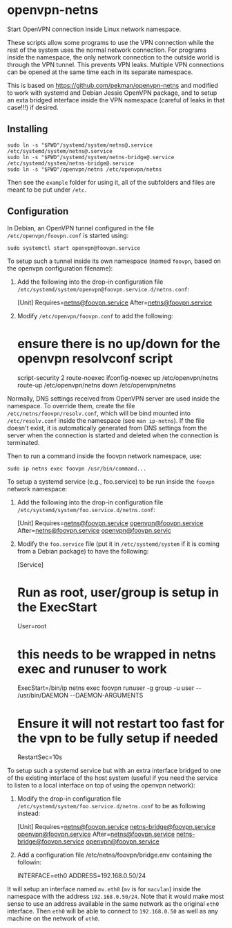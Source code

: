 openvpn-netns
=============

Start OpenVPN connection inside Linux network namespace.

These scripts allow some programs to use the VPN connection while the
rest of the system uses the normal network connection. For programs
inside the namespace, the only network connection to the outside world
is through the VPN tunnel. This prevents VPN leaks. Multiple VPN
connections can be opened at the same time each in its separate
namespace.

This is based on https://github.com/pekman/openvpn-netns and modified
to work with systemd and Debian Jessie OpenVPN package, and to setup
an exta bridged interface inside the VPN namespace (careful of leaks
in that case!!!) if desired.

Installing
----------

    sudo ln -s "$PWD"/systemd/system/netns@.service /etc/systemd/system/netns@.service
    sudo ln -s "$PWD"/systemd/system/netns-bridge@.service /etc/systemd/system/netns-bridge@.service
    sudo ln -s "$PWD"/openvpn/netns /etc/openvpn/netns

Then see the `example` folder for using it, all of the subfolders and files are
meant to be put under `/etc`.

Configuration
-------------

In Debian, an OpenVPN tunnel configured in the file `/etc/openvpn/foovpn.conf`
is started using:

    sudo systemctl start openvpn@foovpn.service

To setup such a tunnel inside its own namespace (named `foovpn`, based
on the openvpn configuration filename):

1. Add the following into the drop-in configuration file
`/etc/systemd/system/openvpn@foovpn.service.d/netns.conf`:

    [Unit]
    Requires=netns@foovpn.service
    After=netns@foovpn.service

2. Modify `/etc/openvpn/foovpn.conf` to add the following:

    # ensure there is no up/down for the openvpn resolvconf script
    script-security 2
    route-noexec
    ifconfig-noexec
    up /etc/openvpn/netns
    route-up /etc/openvpn/netns
    down /etc/openvpn/netns

Normally, DNS settings received from OpenVPN server are used inside
the namespace. To override them, create the file
`/etc/netns/foovpn/resolv.conf`, which will be bind mounted into
`/etc/resolv.conf` inside the namespace (see `man ip-netns`). If the
file doesn't exist, it is automatically generated from DNS settings
from the server when the connection is started and deleted when the
connection is terminated.

Then to run a command inside the foovpn network namespace, use:

    sudo ip netns exec foovpn /usr/bin/command...

To setup a systemd service (e.g., foo.service) to be run inside the `foovpn`
network namespace:

1. Add the following into the drop-in configuration file
`/etc/systemd/system/foo.service.d/netns.conf`:

    [Unit]
    Requires=netns@foovpn.service openvpn@foovpn.service
    After=netns@foovpn.service openvpn@foovpn.servic

2. Modify the `foo.service` file (put it in `/etc/systemd/system` if it is
coming from a Debian package) to have the following:

    [Service]
    # Run as root, user/group is setup in the ExecStart
    User=root
    # this needs to be wrapped in netns exec and runuser to work
    ExecStart=/bin/ip netns exec foovpn runuser -g group -u user -- /usr/bin/DAEMON --DAEMON-ARGUMENTS
    # Ensure it will not restart too fast for the vpn to be fully setup if needed
    RestartSec=10s

To setup such a systemd service but with an extra interface bridged to one of
the existing interface of the host system (useful if you need the service
to listen to a local interface on top of using the openvpn network):

1. Modify the drop-in configuration file
`/etc/systemd/system/foo.service.d/netns.conf` to be as following instead:

    [Unit]
    Requires=netns@foovpn.service netns-bridge@foovpn.service openvpn@foovpn.service
    After=netns@foovpn.service netns-bridge@foovpn.service openvpn@foovpn.service

2. Add a configuration file /etc/netns/foovpn/bridge.env containing the
followin:

    INTERFACE=eth0
    ADDRESS=192.168.0.50/24

It will setup an interface named `mv.eth0` (`mv` is for `macvlan`) inside
the namespace with the address `192.168.0.50/24`. Note that it would make
most sense to use an address available in the same network as the original
`eth0` interface.
Then `eth0` will be able to connect to `192.168.0.50` as well as any
machine on the network of `eth0`.
